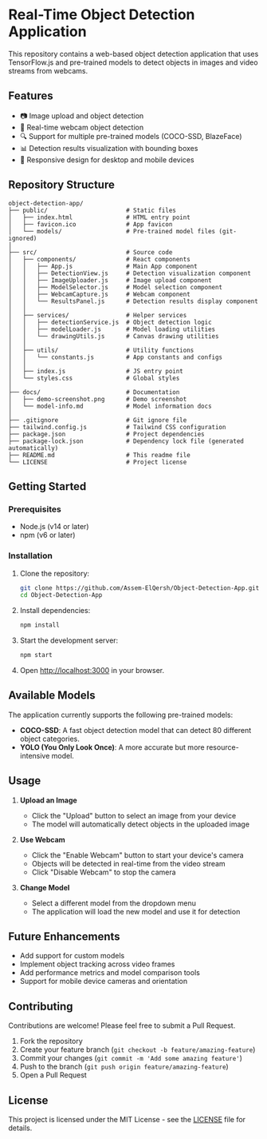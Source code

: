 # Real-Time Object Detection Application

This repository contains a web-based object detection application that uses TensorFlow.js and pre-trained models to detect objects in images and video streams from webcams.

## Features

- 📷 Image upload and object detection
- 🎥 Real-time webcam object detection
- 🔍 Support for multiple pre-trained models (COCO-SSD, BlazeFace)
- 📊 Detection results visualization with bounding boxes
- 📱 Responsive design for desktop and mobile devices

## Repository Structure

```
object-detection-app/
├── public/                      # Static files
│   ├── index.html               # HTML entry point
│   ├── favicon.ico              # App favicon
│   └── models/                  # Pre-trained model files (git-ignored)
│
├── src/                         # Source code
│   ├── components/              # React components
│   │   ├── App.js               # Main App component
│   │   ├── DetectionView.js     # Detection visualization component
│   │   ├── ImageUploader.js     # Image upload component
│   │   ├── ModelSelector.js     # Model selection component
│   │   ├── WebcamCapture.js     # Webcam component
│   │   └── ResultsPanel.js      # Detection results display component
│   │
│   ├── services/                # Helper services
│   │   ├── detectionService.js  # Object detection logic
│   │   ├── modelLoader.js       # Model loading utilities
│   │   └── drawingUtils.js      # Canvas drawing utilities
│   │
│   ├── utils/                   # Utility functions
│   │   └── constants.js         # App constants and configs
│   │
│   ├── index.js                 # JS entry point
│   └── styles.css               # Global styles
│
├── docs/                        # Documentation
│   ├── demo-screenshot.png      # Demo screenshot
│   └── model-info.md            # Model information docs
│
├── .gitignore                   # Git ignore file
├── tailwind.config.js           # Tailwind CSS configuration
├── package.json                 # Project dependencies
├── package-lock.json            # Dependency lock file (generated automatically)
├── README.md                    # This readme file
└── LICENSE                      # Project license
```

## Getting Started

### Prerequisites

- Node.js (v14 or later)
- npm (v6 or later)

### Installation

1. Clone the repository:
   ```bash
   git clone https://github.com/Assem-ElQersh/Object-Detection-App.git
   cd Object-Detection-App
   ```

2. Install dependencies:
   ```bash
   npm install
   ```

3. Start the development server:
   ```bash
   npm start
   ```

4. Open [http://localhost:3000](http://localhost:3000) in your browser.

## Available Models

The application currently supports the following pre-trained models:

- **COCO-SSD**: A fast object detection model that can detect 80 different object categories.
- **YOLO (You Only Look Once)**: A more accurate but more resource-intensive model.

## Usage

1. **Upload an Image**
   - Click the "Upload" button to select an image from your device
   - The model will automatically detect objects in the uploaded image

2. **Use Webcam**
   - Click the "Enable Webcam" button to start your device's camera
   - Objects will be detected in real-time from the video stream
   - Click "Disable Webcam" to stop the camera

3. **Change Model**
   - Select a different model from the dropdown menu
   - The application will load the new model and use it for detection

## Future Enhancements

- Add support for custom models
- Implement object tracking across video frames
- Add performance metrics and model comparison tools
- Support for mobile device cameras and orientation

## Contributing

Contributions are welcome! Please feel free to submit a Pull Request.

1. Fork the repository
2. Create your feature branch (`git checkout -b feature/amazing-feature`)
3. Commit your changes (`git commit -m 'Add some amazing feature'`)
4. Push to the branch (`git push origin feature/amazing-feature`)
5. Open a Pull Request

## License

This project is licensed under the MIT License - see the [LICENSE](https://github.com/Assem-ElQersh/Object-Detection-App/blob/main/LICENSE) file for details.
